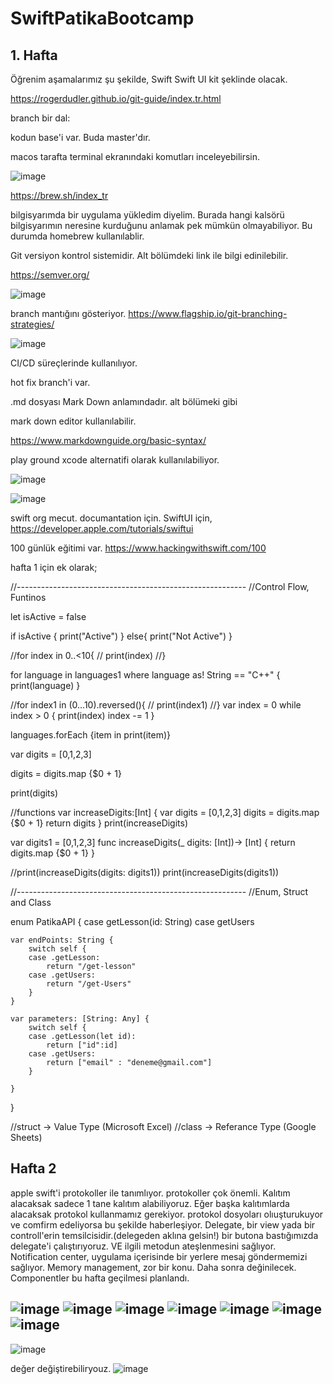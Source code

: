 # SwiftPatikaBootcamp

## 1. Hafta 

Öğrenim aşamalarımız şu şekilde,
Swift
Swift UI kit şeklinde olacak.

https://rogerdudler.github.io/git-guide/index.tr.html

branch bir dal: 

kodun base'i var. Buda master'dır.

macos tarafta terminal ekranındaki komutları inceleyebilirsin.

![image](https://user-images.githubusercontent.com/44713722/190844253-d27e485a-b47a-40e6-bddb-c5d270f1e1fb.png)

https://brew.sh/index_tr 

bilgisyarımda bir uygulama yükledim diyelim. Burada hangi kalsörü bilgisyarımın neresine kurduğunu anlamak pek mümkün olmayabiliyor. Bu durumda homebrew kullanılablir.

Git versiyon kontrol sistemidir. Alt bölümdeki link ile bilgi edinilebilir.

https://semver.org/

![image](https://user-images.githubusercontent.com/44713722/190845274-fe702f29-31de-40c4-8321-cd76d2505675.png)

branch mantığını gösteriyor.
https://www.flagship.io/git-branching-strategies/  

![image](https://user-images.githubusercontent.com/44713722/190845451-bf96c253-3709-458c-9fa4-ac95afdcda83.png)

CI/CD süreçlerinde kullanılıyor. 

hot fix branch'i var.

.md dosyası Mark Down anlamındadır. alt bölümeki gibi 

mark down editor kullanılabilir.

https://www.markdownguide.org/basic-syntax/ 

play ground xcode alternatifi olarak kullanılabiliyor.

![image](https://user-images.githubusercontent.com/44713722/190847381-81d34005-fcf9-4024-b756-f9bd942dc38d.png)

![image](https://user-images.githubusercontent.com/44713722/190847903-18cd8829-43c6-4eb3-a051-64f84c3b5b47.png)

swift org mecut. documantation için.
SwiftUI için, 
https://developer.apple.com/tutorials/swiftui

100 günlük eğitimi var.
https://www.hackingwithswift.com/100


hafta 1 için ek olarak;

//---------------------------------------------------------
//Control Flow, Funtinos

let isActive = false

if isActive {
    print("Active")
}
else{
    print("Not Active")
}

//for index in 0..&lt;10{
//    print(index)
//}

for language in languages1 where language as! String == "C++" {
    print(language)
}

//for index1 in (0...10).reversed(){
//    print(index1)
//}
var index = 0
while index &gt; 0 {
    print(index)
    index -= 1
}

languages.forEach {item in print(item)}

var digits = [0,1,2,3]

digits = digits.map {$0 + 1}

print(digits)

//functions
var increaseDigits:[Int] {
    var digits = [0,1,2,3]
    digits = digits.map {$0 + 1}
    return digits
}
print(increaseDigits)


var digits1 = [0,1,2,3]
func increaseDigits(_ digits: [Int])-&gt; [Int] {
    return digits.map {$0 + 1}
}

//print(increaseDigits(digits: digits1))
print(increaseDigits(digits1))


//---------------------------------------------------------
//Enum, Struct and Class

enum PatikaAPI {
    case getLesson(id: String)
    case getUsers
    
    var endPoints: String {
        switch self {
        case .getLesson:
            return "/get-lesson"
        case .getUsers: 
            return "/get-Users"
        }
    }
    
    var parameters: [String: Any] {
        switch self {
        case .getLesson(let id):
            return ["id":id]
        case .getUsers:
            return ["email" : "deneme@gmail.com"]
        }
        
    }
}

//struct -&gt; Value Type (Microsoft Excel)
//class -&gt; Referance Type (Google Sheets)

## Hafta 2 

apple swift'i protokoller ile tanımlıyor. protokoller çok önemli.
Kalıtım alacaksak sadece 1 tane kalıtım alabiliyoruz. Eğer başka kalıtımlarda alacaksak protokol kullanmamız gerekiyor.
protokol dosyoları olıuşturukuyor ve comfirm edeliyorsa bu şekilde haberleşiyor.
Delegate, bir view yada bir controll'erin temsilcisidir.(delegeden aklına gelsin!)
bir butona bastığımızda delegate'i çalıştırıyoruz. VE ilgili metodun ateşlenmesini sağlıyor. 
Notification center, uygulama içerisinde bir yerlere mesaj göndermemizi sağlıyor.
Memory management, zor bir konu. Daha sonra değinilecek.
Componentler bu hafta geçilmesi planlandı.

![image](https://user-images.githubusercontent.com/44713722/190889302-919232aa-0ae7-4a2d-b88c-e9309d2125cf.png)
![image](https://user-images.githubusercontent.com/44713722/190889144-d0635f3c-54e6-4446-98f5-7afce9a396bc.png)
![image](https://user-images.githubusercontent.com/44713722/190889212-48fb3ecf-0451-41d6-bec4-0271aa88f6e2.png)
![image](https://user-images.githubusercontent.com/44713722/190889260-9feec6bb-9259-4d9d-bf69-7e1e0a69143f.png)
![image](https://user-images.githubusercontent.com/44713722/190889350-98e0d7a2-0f83-4109-bf11-0cb3c25447dd.png)
![image](https://user-images.githubusercontent.com/44713722/190889377-d482e845-5137-4ccc-9e8e-1fb5ae9aa086.png)
![image](https://user-images.githubusercontent.com/44713722/190889382-65642ec8-cc7f-4db3-9ae8-e0619c1a3da0.png)
--------------------------------------------------------------------

![image](https://user-images.githubusercontent.com/44713722/190890143-79c089b6-941c-43b2-bf7f-888792ac0f48.png)

değer değiştirebiliryouz.
![image](https://user-images.githubusercontent.com/44713722/190890229-3931db98-df92-4a38-b349-ddea3837ff92.png)







